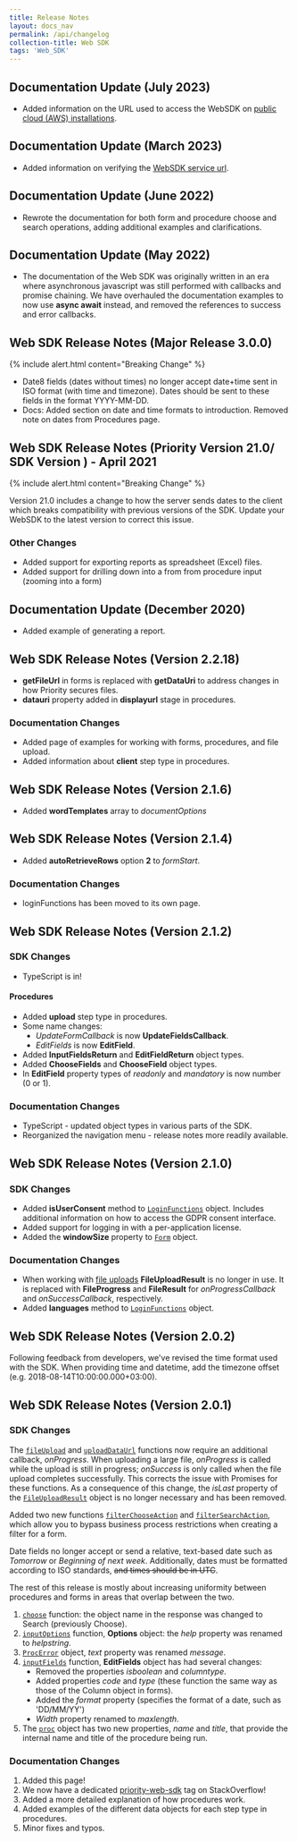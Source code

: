 ```yaml
---
title: Release Notes
layout: docs_nav
permalink: /api/changelog
collection-title: Web SDK
tags: 'Web_SDK'
---
```

<style type="text/css">
    
    ul {
        list-style-type: disc;
    }
</style>

## Documentation Update (July 2023)

- Added information on the URL used to access the WebSDK on [public cloud (AWS) installations](../api/global/#Configuration).

## Documentation Update (March 2023)

- Added information on verifying the [WebSDK service url](../api/global/#verifying-the-wcf-url).

## Documentation Update (June 2022)

* Rewrote the documentation for both form and procedure choose and search operations, adding additional examples and clarifications.

## Documentation Update (May 2022)

 * The documentation of the Web SDK was originally written in an era where asynchronous javascript was still performed with callbacks and promise chaining. We have overhauled the documentation examples to now use **async await** instead, and removed the references to success and error callbacks.

## Web SDK Release Notes (Major Release 3.0.0)

{% include alert.html content="Breaking Change" %}

* Date8 fields (dates without times) no longer accept date+time  sent in ISO format (with time and timezone). Dates should be sent to these fields in the format YYYY-MM-DD.
* Docs: Added section on date and time formats to introduction. Removed note on dates from Procedures page.


## Web SDK Release Notes (Priority Version 21.0/ SDK Version ) - April 2021

{% include alert.html content="Breaking Change" %}

Version 21.0 includes a change to how the server sends dates to the client which breaks compatibility with previous versions of the SDK. Update your WebSDK to the latest version to correct this issue.

### Other Changes

* Added support for exporting reports as spreadsheet (Excel) files.
* Added support for drilling down into a from from procedure input (zooming into a form)

## Documentation Update (December 2020)

* Added example of generating a report.

## Web SDK Release Notes (Version 2.2.18)

* **getFileUrl** in forms is replaced with **getDataUri** to address changes in how Priority secures files.
* **datauri** property added in **displayurl** stage in procedures. 

### Documentation Changes
* Added page of examples for working with forms, procedures, and file upload.
* Added information about **client** step type in procedures.

## Web SDK Release Notes (Version 2.1.6)

* Added **wordTemplates** array to *documentOptions*

## Web SDK Release Notes (Version 2.1.4)

* Added **autoRetrieveRows** option **2** to *formStart*.

### Documentation Changes
* loginFunctions has been moved to its own page.

## Web SDK Release Notes (Version 2.1.2)

### SDK Changes

* TypeScript is in! 

#### Procedures
* Added **upload** step type in procedures.
* Some name changes:
    - *UpdateFormCallback* is now **UpdateFieldsCallback**.
    - *EditFields* is now **EditField**.
* Added **InputFieldsReturn** and **EditFieldReturn** object types.
* Added **ChooseFields** and **ChooseField** object types.
* In **EditField** property types of *readonly* and *mandatory* is now number (0 or 1).

### Documentation Changes

* TypeScript - updated object types in various parts of the SDK.
* Reorganized the navigation menu - release notes more readily available.

## Web SDK Release Notes (Version 2.1.0)

### SDK Changes

* Added **isUserConsent** method to [`LoginFunctions`](../api/global/#LoginFunctions) object. Includes additional information on how to access the GDPR consent interface.
* Added support for logging in with a per-application license.
* Added the **windowSize** property to [`Form`](../api/form) object.

### Documentation Changes

* When working with [file uploads](../api/form/#uploadFile) **FileUploadResult** is no longer in use. It is replaced with **FileProgress** and **FileResult** for *onProgressCallback* and *onSuccessCallback*, respectively.
* Added **languages** method to [`LoginFunctions`](../api/global/#LoginFunctions) object.

## Web SDK Release Notes (Version 2.0.2)

Following feedback from developers, we've revised the time format used with the SDK. When providing time and datetime, add the timezone offset (e.g. 2018-08-14T10:00:00.000+03:00).

## Web SDK Release Notes (Version 2.0.1)

### SDK Changes

The [`fileUpload`](../api/form/#uploadFile)  and [`uploadDataUrl`](../api/form/#uploadDataUrl) functions now require an additional callback, *onProgress*. When uploading a large file, *onProgress* is called while the upload is still in progress; *onSuccess* is only called when the file upload completes successfully. This corrects the issue with Promises for these functions. 
As a consequence of this change, the *isLast* property of the [`FileUploadResult`](../api/form/#FileUploadResult) object is no longer necessary and has been removed.

Added two new functions [`filterChooseAction`](../api/form/#choose) and [`filterSearchAction`](../api/form/#SearchAction), which allow you to bypass business process restrictions when creating a filter for a form. 

Date fields  no longer accept or send a relative, text-based date such as *Tomorrow* or *Beginning of next week*. Additionally, dates must be formatted according to ISO standards, ~~and times should be in UTC~~.

The rest of this release is mostly about increasing uniformity between procedures and forms in areas that overlap between the two.
1. [`choose`](../api/procedure/#choose) function: the object name in the response was changed to Search (previously Choose).
2. [`inputOptions`](../api/procedure/#inputOptions) function, **Options** object: the *help* property was renamed to *helpstring*.
4. [`ProcError`](../api/procedure/#cancel) object, *text* property was renamed *message*.
5. [`inputFields`](../api/procedure/#inputOptions) function, **EditFields** object has had several changes:
    - Removed the properties *isboolean* and *columntype*.
    - Added properties *code* and *type* (these function the same way as those of the Column object in forms).
    - Added the *format* property (specifies the format of a date, such as 'DD/MM/YY')
    - *Width* property renamed to *maxlength*.
6.  The [`proc`](../api/procedure) object has two new properties, *name* and *title*, that provide the internal name and title of the procedure being run.

### Documentation Changes

1. Added this page!
2. We now have a dedicated [priority-web-sdk](https://stackoverflow.com/questions/tagged/priority-web-sdk) tag on StackOverflow!
1. Added a more detailed explanation of how procedures work.
2. Added examples of the different data objects for each step type in procedures.
3. Minor fixes and typos.
